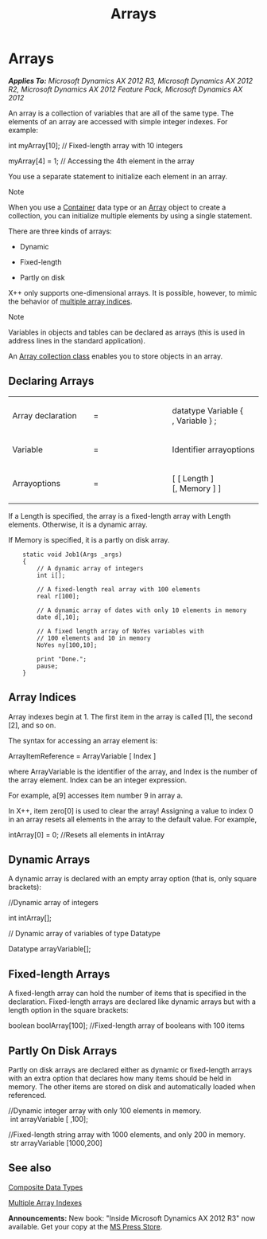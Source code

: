 ﻿---
title: Arrays
TOCTitle: Arrays
ms:assetid: 69c2751b-418f-4683-bd31-f59652412545
ms:mtpsurl: https://msdn.microsoft.com/en-us/library/Aa653716(v=AX.60)
ms:contentKeyID: 35244783
ms.date: 05/18/2015
mtps_version: v=AX.60
---

# Arrays 


_**Applies To:** Microsoft Dynamics AX 2012 R3, Microsoft Dynamics AX 2012 R2, Microsoft Dynamics AX 2012 Feature Pack, Microsoft Dynamics AX 2012_

An array is a collection of variables that are all of the same type. The elements of an array are accessed with simple integer indexes. For example:

int myArray\[10\]; // Fixed-length array with 10 integers

myArray\[4\] = 1; // Accessing the 4th element in the array

You use a separate statement to initialize each element in an array.


> [!NOTE]
> <P>When you use a <A href="containers.md">Container</A> data type or an <A href="https://msdn.microsoft.com/en-us/library/gg802677(v=ax.60)">Array</A> object to create a collection, you can initialize multiple elements by using a single statement.</P>



There are three kinds of arrays:

  - Dynamic

  - Fixed-length

  - Partly on disk

X++ only supports one-dimensional arrays. It is possible, however, to mimic the behavior of [multiple array indices](multiple-array-indexes.md).


> [!NOTE]
> <P>Variables in objects and tables can be declared as arrays (this is used in address lines in the standard application).</P>
> <P>An <A href="collection-classes-in-microsoft-dynamics-ax.md">Array collection class</A> enables you to store objects in an array.</P>



## Declaring Arrays

<table>
<colgroup>
<col style="width: 33%" />
<col style="width: 33%" />
<col style="width: 33%" />
</colgroup>
<tbody>
<tr class="odd">
<td><p>Array declaration</p></td>
<td><p>=</p></td>
<td><p>datatype Variable { , Variable } ;</p></td>
</tr>
<tr class="even">
<td><p>Variable</p></td>
<td><p>=</p></td>
<td><p>Identifier arrayoptions</p></td>
</tr>
<tr class="odd">
<td><p>Arrayoptions</p></td>
<td><p>=</p></td>
<td><p>[ [ Length ] [, Memory ] ]</p></td>
</tr>
</tbody>
</table>


If a Length is specified, the array is a fixed-length array with Length elements. Otherwise, it is a dynamic array.

If Memory is specified, it is a partly on disk array.

```X++
    static void Job1(Args _args)
    {
        // A dynamic array of integers
        int i[]; 
     
        // A fixed-length real array with 100 elements
        real r[100]; 
     
        // A dynamic array of dates with only 10 elements in memory
        date d[,10]; 
     
        // A fixed length array of NoYes variables with
        // 100 elements and 10 in memory
        NoYes ny[100,10];
        
        print "Done.";
        pause;
    }
```

## Array Indices

Array indexes begin at 1. The first item in the array is called \[1\], the second \[2\], and so on.

The syntax for accessing an array element is:

ArrayItemReference = ArrayVariable \[ Index \]

where ArrayVariable is the identifier of the array, and Index is the number of the array element. Index can be an integer expression.

For example, a\[9\] accesses item number 9 in array a.

In X++, item zero\[0\] is used to clear the array\! Assigning a value to index 0 in an array resets all elements in the array to the default value. For example,

intArray\[0\] = 0; //Resets all elements in intArray

## Dynamic Arrays

A dynamic array is declared with an empty array option (that is, only square brackets):

//Dynamic array of integers

int intArray\[\];

// Dynamic array of variables of type Datatype

Datatype arrayVariable\[\];

## Fixed-length Arrays

A fixed-length array can hold the number of items that is specified in the declaration. Fixed-length arrays are declared like dynamic arrays but with a length option in the square brackets:

boolean boolArray\[100\]; //Fixed-length array of booleans with 100 items

## Partly On Disk Arrays

Partly on disk arrays are declared either as dynamic or fixed-length arrays with an extra option that declares how many items should be held in memory. The other items are stored on disk and automatically loaded when referenced.

//Dynamic integer array with only 100 elements in memory.   
 int arrayVariable \[ ,100\];

//Fixed-length string array with 1000 elements, and only 200 in memory.   
 str arrayVariable \[1000,200\]

## See also

[Composite Data Types](composite-data-types.md)

[Multiple Array Indexes](multiple-array-indexes.md)

  
**Announcements:** New book: "Inside Microsoft Dynamics AX 2012 R3" now available. Get your copy at the [MS Press Store](https://www.microsoftpressstore.com/store/inside-microsoft-dynamics-ax-2012-r3-9780735685109).

